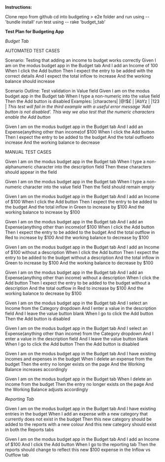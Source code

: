 **Instructions:**

Clone repo from github
cd into budgeting > e2e folder and run using -- 'bundle install'
run test using -- rake 'budget_tab'


**Test Plan for Budgeting App**

*Budget Tab*

AUTOMATED TEST CASES

Scenario: Testing that adding an income to budget works correctly
  Given I am on the modus budget app in the Budget tab
  And I add an Income of 100
  When I click the Add button
  Then I expect the entry to be added with the correct details
  And I expect the total inflow to increase
  And the working balance should increase

Scenario Outline: Test validation in Value field
  Given I am on the modus budget app in the Budget tab
  When I type a non-numeric <characters> into the value field
  Then the Add button is disabled
      Examples:
        |characters|
        |@!$£     |
        |AbYz     |
        |123      |
*This test will fail in the third example with a useful error message 'Add button is not disabled'. This way we also test that the numeric characters enable the Add button*

Given I am on the modus budget app in the Budget tab
And I add an Expense(anything other than income)of $100
When I click the Add button
Then I expect the entry to be added to the budget
And the total outflowto increase 
And the working balance to decrease



MANUAL TEST CASES

Given I am on the modus budget app in the Budget tab
When I type a non-alphanumeric character into the description field
Then these characters should appear in the field

Given I am on the modus budget app in the Budget tab
When I type a non-numeric character into the value field
Then the field should remain empty

Given I am on the modus budget app in the Budget tab
And I add an Income of $100
When I click the Add button
Then I expect the entry to be added to the budget
And the total inflow in Green to increase by $100
And the working balance to increase by $100

Given I am on the modus budget app in the Budget tab
And I add an Expense(anything other than income)of $100
When I click the Add button
Then I expect the entry to be added to the budget
And the total outflow in Red to increase by $100
And the working balance to decrease by $100 

Given I am on the modus budget app in the Budget tab
And I add an Income of $100 without a description
When I click the Add button
Then I expect the entry to be added to the budget without a description
And the total inflow in Green to increase by $100
And the working balance to decrease by $100

Given I am on the modus budget app in the Budget tab
And I add an Expense(anything other than income) without a description
When I click the Add button
Then I expect the entry to be added to the budget without a description
And the total outflow in Red to increase by $100
And the working balance to decrease by $100

Given I am on the modus budget app in the Budget tab
And I select an Income from the Category dropdown
And I enter a value in the description field
And I leave the value button blank
When I go to click the Add button
Then the Add button is disabled 

Given I am on the modus budget app in the Budget tab
And I select an Expense(anything other than income) from the Category dropdown
And I enter a value in the description field
And I leave the value button blank
When I go to click the Add button
Then the Add button is disabled 

Given I am on the modus budget app in the Budget tab
And I have existing incomes and expenses in the budget
When I delete an expense from the budget
Then the entry no longer exists on the page
And the Working Balance increases accordingly

Given I am on the modus budget app in the Budget tab
When I delete an income from the budget
Then the entry no longer exists on the page
And the Working Balance adjusts accordingly


*Reporting Tab*

Given I am on the modus budget app in the Budget tab
And I have existing entries in the budget
When I add an expense with a new category that currently does not exist in the budget
Then this new category should be added to the reports with a new colour
And this new category should exist in both the Reports tabs

Given I am on the modus budget app in the Budget tab
And I add an Income of $100 
And I click the Add button
When I go to the reporting tab
Then the reports should change to reflect this new $100 expense in the Inflow vs Outflow tab


